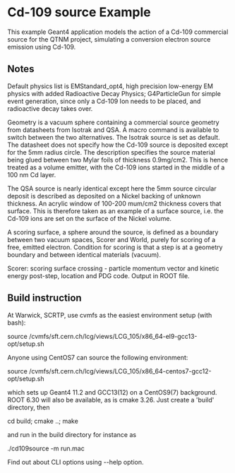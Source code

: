 # Cd-109 source Example

This example Geant4 application models the action of a Cd-109 commercial source 
for the QTNM project, simulating a conversion electron source emission using Cd-109.

## Notes 

Default physics list is EMStandard_opt4, high precision low-energy EM physics with
added Radioactive Decay Physics; G4ParticleGun for simple event generation, since only a Cd-109 Ion
needs to be placed, and radioactive decay takes over.

Geometry is a vacuum sphere containing a commercial source geometry from datasheets from Isotrak
and QSA. A macro command is available to switch between the two alternatives. The Isotrak
source is set as default. The datasheet does not specify how the Cd-109 source is deposited
except for the 5mm radius circle. The description specifies the source material being
glued between two Mylar foils of thickness 0.9mg/cm2. This is hence treated as a volume
emitter, with the Cd-109 ions started in the middle of a 100 nm Cd layer.

The QSA source is nearly identical except here the 5mm source circular deposit is described
as deposited on a Nickel backing of unknown thickness. An acrylic window of 100-200 mum/cm2
thickness covers that surface. This is therefore taken as an example of a surface source, i.e.
the Cd-109 ions are set on the surface of the Nickel volume.

A scoring surface, a sphere around the source, is defined as a 
boundary between two vacuum spaces, Scorer and World, purely for scoring of a free, emitted electron.
Condition for scoring is that a step is at a geometry boundary and between identical materials (vacuum).

Scorer: scoring surface crossing - particle momentum vector and kinetic energy post-step, 
location and PDG code. Output in ROOT file. 

## Build instruction

At Warwick, SCRTP, use cvmfs as the easiest environment setup (with bash):

source /cvmfs/sft.cern.ch/lcg/views/LCG_105/x86_64-el9-gcc13-opt/setup.sh

Anyone using CentOS7 can source the following environment:

source /cvmfs/sft.cern.ch/lcg/views/LCG_105/x86_64-centos7-gcc12-opt/setup.sh

which sets up Geant4 11.2 and GCC13(12) on a CentOS9(7) background. ROOT 6.30 will also 
be available, as is cmake 3.26. Just create a 'build' directory, then 

cd build; cmake ..; make

and run in the build directory for instance as 

./cd109source -m run.mac

Find out about CLI options using --help option.

